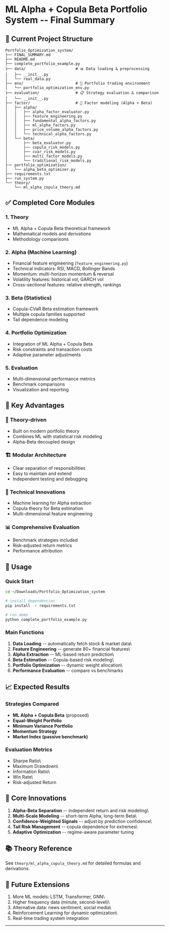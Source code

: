 # ML Alpha + Copula Beta Portfolio System -- Final Summary



## 📁 Current Project Structure

    Portfolio_Optimization_system/
    ├── FINAL_SUMMARY.md
    ├── README.md
    ├── complete_portfolio_example.py
    ├── data/                      # 📊 Data loading & preprocessing
    │   ├── __init__.py
    │   └── real_data.py
    ├── env/                       # 🔄 Portfolio trading environment
    │   └── portfolio_optimization_env.py
    ├── evaluation/                # 📋 Strategy evaluation & comparison
    │   └── __init__.py
    ├── factor/                    # 🔑 Factor modeling (Alpha + Beta)
    │   ├── alpha/
    │   │   ├── alpha_factor_evaluator.py
    │   │   ├── feature_engineering.py
    │   │   ├── fundamental_alpha_factors.py
    │   │   ├── ml_alpha_factors.py
    │   │   ├── price_volume_alpha_factors.py
    │   │   └── technical_alpha_factors.py
    │   └── beta/
    │       ├── beta_evaluator.py
    │       ├── copula_risk_models.py
    │       ├── cvar_risk_models.py
    │       ├── multi_factor_models.py
    │       └── traditional_risk_models.py
    ├── portfolio_optimization/
    │   └── alpha_beta_optimizer.py
    ├── requirements.txt
    ├── run_system.py
    └── theory/
        └── ml_alpha_copula_theory.md

## ✅ Completed Core Modules

### 1. **Theory**

-   ML Alpha + Copula Beta theoretical framework
-   Mathematical models and derivations
-   Methodology comparisons

### 2. **Alpha (Machine Learning)**

-   Financial feature engineering (`feature_engineering.py`)
-   Technical indicators: RSI, MACD, Bollinger Bands
-   Momentum: multi-horizon momentum & reversal
-   Volatility features: historical vol, GARCH vol
-   Cross-sectional features: relative strength, rankings

### 3. **Beta (Statistics)**

-   Copula-CVaR Beta estimation framework
-   Multiple copula families supported
-   Tail dependence modeling

### 4. **Portfolio Optimization**

-   Integration of ML Alpha + Copula Beta
-   Risk constraints and transaction costs
-   Adaptive parameter adjustments

### 5. **Evaluation**

-   Multi-dimensional performance metrics
-   Benchmark comparisons
-   Visualization and reporting

## 🔑 Key Advantages

### 📐 **Theory-driven**

-   Built on modern portfolio theory
-   Combines ML with statistical risk modeling
-   Alpha-Beta decoupled design

### 🏗️ **Modular Architecture**

-   Clear separation of responsibilities
-   Easy to maintain and extend
-   Independent testing and debugging

### 🧠 **Technical Innovations**

-   Machine learning for Alpha extraction
-   Copula theory for Beta estimation
-   Multi-dimensional feature engineering

### 📊 **Comprehensive Evaluation**

-   Benchmark strategies included
-   Risk-adjusted return metrics
-   Performance attribution

## 🚀 Usage

### Quick Start

``` bash
cd ~/Downloads/Portfolio_Optimization_system

# install dependencies
pip install -r requirements.txt

# run demo
python complete_portfolio_example.py


```

### Main Functions

1.  **Data Loading** -- automatically fetch stock & market data\
2.  **Feature Engineering** -- generate 80+ financial features\
3.  **Alpha Extraction** -- ML-based return prediction\
4.  **Beta Estimation** -- Copula-based risk modeling\
5.  **Portfolio Optimization** -- dynamic weight allocation\
6.  **Performance Evaluation** -- compare vs benchmarks

## 📈 Expected Results

### Strategies Compared

-   **ML Alpha + Copula Beta** (proposed)
-   **Equal-Weight Portfolio**
-   **Minimum Variance Portfolio**
-   **Momentum Strategy**
-   **Market Index (passive benchmark)**

### Evaluation Metrics

-   Sharpe Ratio\
-   Maximum Drawdown\
-   Information Ratio\
-   Win Rate\
-   Risk-adjusted Return

## 🎯 Core Innovations

1.  **Alpha-Beta Separation** -- independent return and risk modeling\
2.  **Multi-Scale Modeling** -- short-term Alpha, long-term Beta\
3.  **Confidence-Weighted Signals** -- adjust by prediction confidence\
4.  **Tail Risk Management** -- copula dependence for extremes\
5.  **Adaptive Optimization** -- regime-aware parameter tuning

## 📚 Theory Reference

See `theory/ml_alpha_copula_theory.md` for detailed formulas and
derivations.

## 🔮 Future Extensions

1.  More ML models: LSTM, Transformer, GNN\
2.  Higher frequency data (minute, second-level)\
3.  Alternative data: news sentiment, social media\
4.  Reinforcement Learning for dynamic optimization\
5.  Real-time trading system integration

------------------------------------------------------------------------

